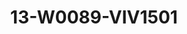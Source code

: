 ---
title: 13-W0089-VIV1501
image: /v1543919832/viterbo/13-W0089-VIV1501.jpg
brand: vivie
layout: vestito
---